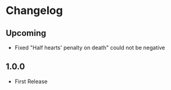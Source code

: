 # Changelog

## Upcoming
* Fixed "Half hearts' penalty on death" could not be negative

## 1.0.0
* First Release